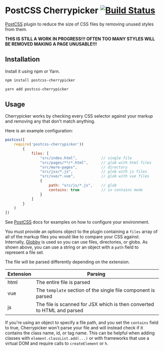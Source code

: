 # PostCSS Cherrypicker [![Build Status][ci-img]][ci]

[PostCSS] plugin to reduce the size of CSS files by removing unused styles from them.

**THIS IS STILL A WORK IN PROGRESS!!! OFTEN TOO MANY STYLES WILL BE REMOVED MAKING A PAGE UNUSABLE!!!**

[PostCSS]: https://github.com/postcss/postcss
[Globby]:  https://github.com/sindresorhus/globby
[ci-img]:  https://travis-ci.org/mrbbot/postcss-cherrypicker.svg
[ci]:      https://travis-ci.org/mrbbot/postcss-cherrypicker

## Installation

Install it using npm or Yarn.

```sh
npm install postcss-cherrypicker

yarn add postcss-cherrypicker
```

## Usage

Cherrypicker works by checking every CSS selector against your markup and removing any that don't match
anything.

Here is an example configuration:

```js
postcss([
    require('postcss-cherrypicker')(
        {
            files: [
                "src/index.html",           // single file
                "src/pages/**/*.html",      // glob with html files
                "src/more-pages",           // directory
                "src/jsx/*.js",             // glob with js files
                "src/vue/*.vue",            // glob with vue files
                {
                    path: "src/js/*.js",    // glob
                    contains: true          // in contains mode
                }
            ]
        }
    )
])
```

See [PostCSS] docs for examples on how to configure your environment.

You must provide an options object to the plugin containing a `files` array of all of the markup files you would like to
compare your CSS against. Internally, [Globby] is used so you can use files, directories, or globs. As shown above, you
can use a string or an object with a `path` field to represent a file set.

The file will be parsed differently depending on the extension.

|Extension|Parsing|
|-|-|
|html|The entire file is parsed|
|vue|The `template` section of the single file component is parsed|
|js|The file is scanned for JSX which is then converted to HTML and parsed|

If you're using an object to specify a file path, and you set the `contains` field to true, Cherrypicker won't parse
your file and will instead check if it contains the class name, id, or tag name. This can be helpful when adding classes
with `element.classList.add(...)` or with frameworks that use a virtual DOM and require calls to `createElement` or `h`.
